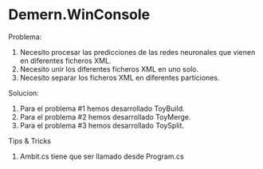 # Demern.WinConsole

Problema:

1. Necesito procesar las predicciones de las redes neuronales que vienen en diferentes ficheros XML.
2. Necesito unir los diferentes ficheros XML en uno solo.
3. Necesito separar los ficheros XML en diferentes particiones.

Solucion:

1. Para el problema #1 hemos desarrollado ToyBuild.
2. Para el problema #2 hemos desarrollado ToyMerge.
3. Para el problema #3 hemos desarrollado ToySplit.

Tips & Tricks

1. Ambit.cs tiene que ser llamado desde Program.cs
